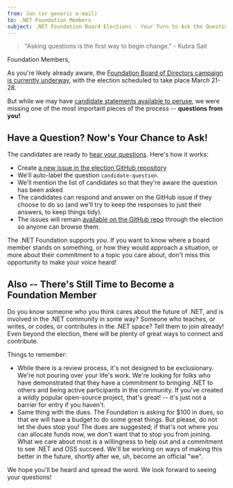 ```yaml
---
from: Jon (or generic e-mail)
to: .NET Foundation Members
subject: .NET Foundation Board Elections - Your Turn to Ask the Questions!
---
```


> "Asking questions is the first way to begin change." - Kubra Sait

Foundation Members,

As you're likely already aware, the [Foundation Board of Directors campaign is currently underway](https://election.dotnetfoundation.org), with the election scheduled to take place March 21-28.  

But while we may have [candidate statements available to peruse](https://election.dotnetfoundation.org/candidates), we were missing one of the most important pieces of the process -- **questions from you!**

## Have a Question? Now's Your Chance to Ask!

The candidates are ready to [hear your questions](https://election.dotnetfoundation.org/questions). Here's how it works:

* Create [a new issue in the election GitHub repository](https://github.com/dotnet-foundation/election/issues/new?labels=candidate-question&template=electionquestion.md)
* We'll auto-label the question `candidate-question`.
* We'll mention the list of candidates so that they're aware the question has been asked
* The candidates can respond and answer on the GitHub issue if they choose to do so (and we'll try to keep the responses to just their answers, to keep things tidy).
* The issues will remain [available on the GitHub repo](https://github.com/dotnet-foundation/election/labels/candidate-question) through the election so anyone can browse them.

The .NET Foundation supports *_you_*. If you want to know where a board member stands on something, or how they would approach a situation, or more about their commitment to a topic you care about, don't miss this opportunity to make your voice heard!

## Also -- There's Still Time to Become a Foundation Member

Do you know someone who you think cares about the future of .NET, and is involved in the .NET community in some way? Someone who teaches, or writes, or codes, or contributes in the .NET space? Tell them to join already! Even beyond the election, there will be plenty of great ways to connect and contribute.

Things to remember:

* While there is a review process, it's not designed to be exclusionary. We're not pouring over your life's work. We're looking for folks who have demonstrated that they have a commitment to bringing .NET to others and being active participants in the community. If you've created a wildly popular open-source project, that's great! -- it's just not a barrier for entry if you haven't.
* Same thing with the dues. The Foundation is asking for $100 in dues, so that we will have a budget to do some great things. But please, do not let the dues stop you! The dues are suggested; if that's not where you can allocate funds now, we don't want that to stop you from joining. What we care about most is a willingness to help out and a commitment to see .NET and OSS succeed. We'll be working on ways of making this better in the future, shortly after we, uh, become an official "we".

We hope you'll be heard and spread the word. We look forward to seeing your questions!
